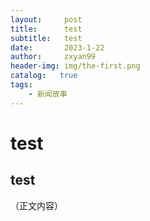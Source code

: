 ```yaml
---
layout:     post
title:      test
subtitle:   test
date:       2023-1-22
author:     zxyan99
header-img: img/the-first.png
catalog:   true
tags:
    - 新闻故事
---
```

# test
## test
（正文内容）

